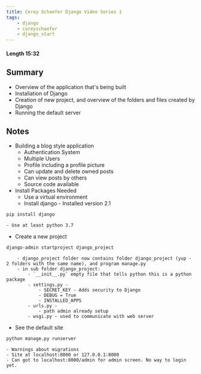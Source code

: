 ```yaml
---
title: Corey Schaefer Django Video Series 1
tags:
    - django
    - coreyschaefer
    - django_start
---
```


#### Length 15:32

## Summary
- Overview of the application that's being built
- Installation of Django
- Creation of new project, and overview of the folders and files created by Django
- Running the default server

## Notes

- Building a blog style application
	- Authentication System
	- Multiple Users
	- Profile including a profile picture
	- Can update and delete owned posts
	- Can view posts by others
	- Source code available
- Install Packages Needed
	- Use a virtual environment
	- Install django  - Installed version 2.1
``` bash
pip install django
```
	- Use at least python 3.7
- Create a new project
``` bash
django-admin startproject django_project
```
		- django_project folder now contains folder django_project (yup - 2 folders with the same name), and program manage.py
		- in sub folder django_project: 
			- `__init__.py` empty file that tells python this is a python package
			- settings.py - 
				- SECRET_KEY - Adds security to Django
				- DEBUG = True
				- INSTALLED_APPS
			- urls.py -
				- path admin already setup 
			- wsgi.py - used to communicate with web server
- See the default site 
``` bash 
python manage.py runserver
```
	- Warnings about migrations
	- Site at localhost:8000 or 127.0.0.1:8000
	- Can got to localhost:8000/admin for admin screen. No way to login yet.




